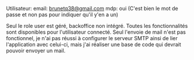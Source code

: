 Utilisateur:
    email: brunetq38@gmail.com
    mdp: oui (C'est bien le mot de passe et non pas pour indiquer qu'il y'en a un)

Seul le role user est géré, backoffice non intégré.
Toutes les fonctionnalités sont disponibles pour l'utilisateur connecté.
Seul l'envoie de mail n'est pas fonctionnel, je n'ai pas réussi à configurer le serveur SMTP ainsi de lier l'application avec celui-ci, 
mais j'ai réaliser une base de code qui devrait pouvoir envoyer un mail.